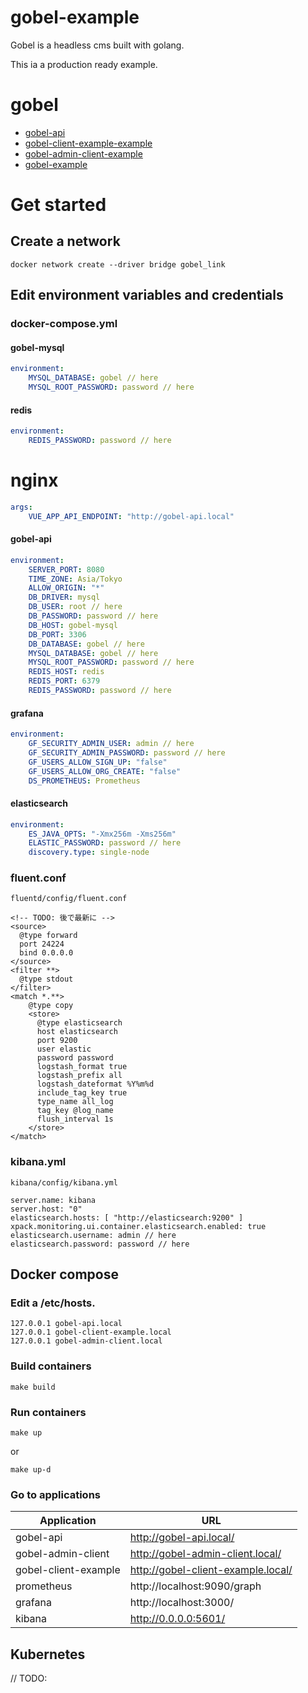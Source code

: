 # gobel-example
Gobel is a headless cms built with golang. 

This ia a production ready example.

# gobel
- [gobel-api](https://github.com/bmf-san/gobel-api)
- [gobel-client-example-example](https://github.com/bmf-san/gobel-client-example-example)
- [gobel-admin-client-example](https://github.com/bmf-san/gobel-admin-client-example)
- [gobel-example](https://github.com/bmf-san/gobel-example)

# Get started
## Create a network
`docker network create --driver bridge gobel_link`

## Edit environment variables and credentials
### docker-compose.yml
#### gobel-mysql
```yml
environment: 
    MYSQL_DATABASE: gobel // here
    MYSQL_ROOT_PASSWORD: password // here
```

#### redis
```yml
environment: 
    REDIS_PASSWORD: password // here
```

# nginx
```yml
args:
    VUE_APP_API_ENDPOINT: "http://gobel-api.local"
```

#### gobel-api
```yml
environment: 
    SERVER_PORT: 8080
    TIME_ZONE: Asia/Tokyo
    ALLOW_ORIGIN: "*"
    DB_DRIVER: mysql
    DB_USER: root // here
    DB_PASSWORD: password // here
    DB_HOST: gobel-mysql
    DB_PORT: 3306
    DB_DATABASE: gobel // here
    MYSQL_DATABASE: gobel // here
    MYSQL_ROOT_PASSWORD: password // here
    REDIS_HOST: redis
    REDIS_PORT: 6379
    REDIS_PASSWORD: password // here
```

#### grafana
```yml
environment: 
    GF_SECURITY_ADMIN_USER: admin // here
    GF_SECURITY_ADMIN_PASSWORD: password // here
    GF_USERS_ALLOW_SIGN_UP: "false"
    GF_USERS_ALLOW_ORG_CREATE: "false"
    DS_PROMETHEUS: Prometheus
```

#### elasticsearch
```yml
environment:
    ES_JAVA_OPTS: "-Xmx256m -Xms256m"
    ELASTIC_PASSWORD: password // here
    discovery.type: single-node
```

### fluent.conf
`fluentd/config/fluent.conf`

```
<!-- TODO: 後で最新に -->
<source>
  @type forward
  port 24224
  bind 0.0.0.0
</source>
<filter **>
  @type stdout
</filter>
<match *.**>
    @type copy
    <store>
      @type elasticsearch
      host elasticsearch
      port 9200
      user elastic
      password password
      logstash_format true
      logstash_prefix all
      logstash_dateformat %Y%m%d
      include_tag_key true
      type_name all_log
      tag_key @log_name
      flush_interval 1s
    </store>
</match>
```

### kibana.yml
`kibana/config/kibana.yml`

```
server.name: kibana
server.host: "0"
elasticsearch.hosts: [ "http://elasticsearch:9200" ]
xpack.monitoring.ui.container.elasticsearch.enabled: true
elasticsearch.username: admin // here
elasticsearch.password: password // here
```

## Docker compose
### Edit a /etc/hosts.
```
127.0.0.1 gobel-api.local
127.0.0.1 gobel-client-example.local
127.0.0.1 gobel-admin-client.local
```

### Build containers
```
make build
```

### Run containers
```
make up
```

or

```
make up-d
```

### Go to applications
|     Application      |                  URL                  |
| -------------------- | ------------------------------------- |
| gobel-api            | http://gobel-api.local/            |
| gobel-admin-client   | http://gobel-admin-client.local/      |
| gobel-client-example | http://gobel-client-example.local/ |
| prometheus           | http://localhost:9090/graph           |
| grafana              | http://localhost:3000/                |
| kibana               | http://0.0.0.0:5601/                  |

## Kubernetes
// TODO:
